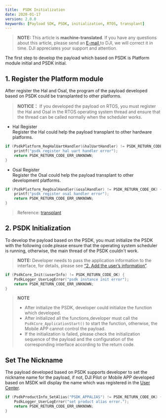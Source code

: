 ```yaml
---
title:  PSDK Initialization
date: 2020-01-17
version: 2.0.0
keywords: [Payload SDK, PSDK, initialization, RTOS, transplant]
---
```

> **NOTE:** This article is **machine-translated**. If you have any questions about this article, please send an <a href="mailto:dev@dji.com">E-mail </a>to DJI, we will correct it in time. DJI appreciates your support and attention.

The first step to develop the payload which based on PSDK is Platform module initial and PSDK initial.

## 1. Register the Platform module
After register the Hal and Osal, the program of the payload developed based on PSDK could be transplanted to other platforms.

> **NOTICE：** If you developed the payload on RTOS, you must register the Hal and Osal in the RTOS operating system thread and ensure that the thread can be called normally when the scheduler works.

* Hal Register   
Register the Hal could help the payload transplant to other hardware platforms.

```c
if (PsdkPlatform_RegHalUartHandler(&halUartHandler) != PSDK_RETURN_CODE_OK) {
    printf("psdk register hal uart handler error");
    return PSDK_RETURN_CODE_ERR_UNKNOWN;
}
```

* Osal Register   
Register the Osal could help the payload transplant to other development platforms.

```c
if (PsdkPlatform_RegOsalHandler(&osalHandler) != PSDK_RETURN_CODE_OK) {
    printf("psdk register osal handler error");
    return PSDK_RETURN_CODE_ERR_UNKNOWN;
}
```

> Reference: [transplant](./transplant.html)

## 2. PSDK Initialization
To develop the payload based on the PSDK, you must initialize the PSDK with the following code.please ensure that the operating system scheduler is running, otherwise, the main thread of the PSDK couldn't work.
>**NOTE:** Developer needs to pass the application information to the interface, for details, please see [“2. Add the user’s information”](workflow/run-the-sample.html).

```c
if (PsdkCore_Init(&userInfo) != PSDK_RETURN_CODE_OK) {
    PsdkLogger_UserLogError("psdk instance init error");
    return PSDK_RETURN_CODE_ERR_UNKNOWN;
}
```

>**NOTE** 
> * After initialize the PSDK, developer could initialize the function which developed.
> * After initialized all the functions,developer must call the `PsdkCore_ApplicationStart()` to start the function, otherwise, the Mobile APP cannot control the payload.
> * If the initialization is failed, please check the initialization sequence of the payload and the configuration of the corresponding interface according to the return code.

## Set The Nickname
The payload developed based on PSDK supports developer to set the nickname name for the payload, if not, DJI Pilot or Mobile APP developed based on MSDK will display the name which was registered in the [User Center](https://developer.dji.com/user/apps/#all).

```c
if (PsdkProductInfo_SetAlias("PSDK_APPALIAS") != PSDK_RETURN_CODE_OK) {
    PsdkLogger_UserLogError("set product alias error.");
    return PSDK_RETURN_CODE_ERR_UNKNOWN;
}
```
